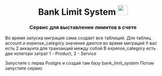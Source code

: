 <h1 align="center">Bank Limit System <img src="https://github.com/blackcater/blackcater/raw/main/images/Hi.gif" height="32"/></h1>
<h3 align="center">Сервис для выставление лимитов в счете</h3>

Во время запуска миграция сама создает все таблиций.
Для таблиц account и expense_category значение даются во время миграций
У вас есть 2 аккаунта для транзакций между собой 
В expense_category есть две котегори затрат 1 - Product, 2 - Service

Запустите с перва Postgre и создай там базу bank_limit_system
Потом запустите сервис
